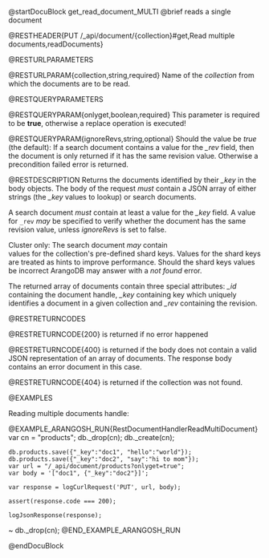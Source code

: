 
@startDocuBlock get_read_document_MULTI
@brief reads a single document

@RESTHEADER{PUT /_api/document/{collection}#get,Read multiple documents,readDocuments}

@RESTURLPARAMETERS

@RESTURLPARAM{collection,string,required}
Name of the *collection* from which the documents are to be read.

@RESTQUERYPARAMETERS

@RESTQUERYPARAM{onlyget,boolean,required}
This parameter is required to be **true**, otherwise a replace
operation is executed!

@RESTQUERYPARAM{ignoreRevs,string,optional}
Should the value be *true* (the default):
If a search document contains a value for the *_rev* field,
then the document is only returned if it has the same revision value. 
Otherwise a precondition failed error is returned.

@RESTDESCRIPTION
Returns the documents identified by their *_key* in the body objects. 
The body of the request _must_ contain a JSON array of either 
strings (the *_key* values to lookup) or search documents.

A search document _must_ contain at least a value for the *_key* field. 
A value for `_rev` _may_ be specified to verify whether the document
has the same revision value, unless _ignoreRevs_ is set to false. 

Cluster only: The search document _may_ contain  
values for the collection's pre-defined shard keys. Values for the shard keys 
are treated as hints to improve performance. Should the shard keys
values be incorrect ArangoDB may answer with a *not found* error.

The returned array of documents contain three special attributes: *_id* containing the document
handle, *_key* containing key which uniquely identifies a document
in a given collection and *_rev* containing the revision.

@RESTRETURNCODES

@RESTRETURNCODE{200}
is returned if no error happened

@RESTRETURNCODE{400}
is returned if the body does not contain a valid JSON representation
of an array of documents. The response body contains
an error document in this case.

@RESTRETURNCODE{404}
is returned if the collection was not found.

@EXAMPLES

Reading multiple documents handle:

@EXAMPLE_ARANGOSH_RUN{RestDocumentHandlerReadMultiDocument}
    var cn = "products";
    db._drop(cn);
    db._create(cn);

    db.products.save({"_key":"doc1", "hello":"world"});
    db.products.save({"_key":"doc2", "say":"hi to mom"});
    var url = "/_api/document/products?onlyget=true";
    var body = '["doc1", {"_key":"doc2"}]';

    var response = logCurlRequest('PUT', url, body);

    assert(response.code === 200);

    logJsonResponse(response);
  ~ db._drop(cn);
@END_EXAMPLE_ARANGOSH_RUN

@endDocuBlock

